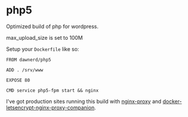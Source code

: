 php5
===

Optimized build of php for wordpress.

max_upload_size is set to 100M

Setup your `Dockerfile` like so:

```
FROM dawnerd/php5

ADD . /srv/www

EXPOSE 80

CMD service php5-fpm start && nginx
```

I've got production sites running this build with [nginx-proxy](https://github.com/jwilder/nginx-proxy) and [docker-letsencrypt-nginx-proxy-companion](https://github.com/JrCs/docker-letsencrypt-nginx-proxy-companion).
